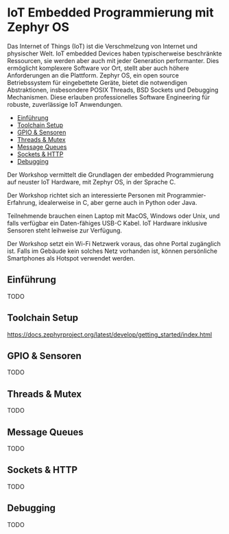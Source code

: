 # IoT Embedded Programmierung mit Zephyr OS
Das Internet of Things (IoT) ist die Verschmelzung von Internet und physischer Welt. IoT embedded Devices haben typischerweise beschränkte Ressourcen, sie werden aber auch mit jeder Generation performanter. Dies ermöglicht komplexere Software vor Ort, stellt aber auch höhere Anforderungen an die Plattform. Zephyr OS, ein open source Betriebssystem für eingebettete Geräte, bietet die notwendigen Abstraktionen, insbesondere POSIX Threads, BSD Sockets und Debugging Mechanismen. Diese erlauben professionelles Software Engineering für robuste, zuverlässige IoT Anwendungen.

- [Einführung](#einführung)
- [Toolchain Setup](#toolchain-setup)
- [GPIO & Sensoren](#gpio--sensoren)
- [Threads & Mutex](#threads--mutex)
- [Message Queues](#message-queues)
- [Sockets & HTTP](#sockets--http)
- [Debugging](#debugging)

Der Workshop vermittelt die Grundlagen der embedded Programmierung auf neuster IoT Hardware, mit Zephyr OS, in der Sprache C.

Der Workshop richtet sich an interessierte Personen mit Programmier-Erfahrung, idealerweise in C, aber gerne auch in Python oder Java.

Teilnehmende brauchen einen Laptop mit MacOS, Windows oder Unix, und falls verfügbar ein Daten-fähiges USB-C Kabel. IoT Hardware inklusive Sensoren steht leihweise zur Verfügung.

Der Workshop setzt ein Wi-Fi Netzwerk voraus, das ohne Portal zugänglich ist. Falls im Gebäude kein solches Netz vorhanden ist, können persönliche Smartphones als Hotspot verwendet werden.

## Einführung
TODO

## Toolchain Setup
https://docs.zephyrproject.org/latest/develop/getting_started/index.html

## GPIO & Sensoren
TODO

## Threads & Mutex
TODO

## Message Queues
TODO

## Sockets & HTTP
TODO

## Debugging
TODO
